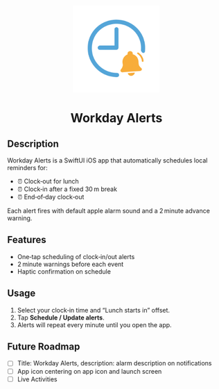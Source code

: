 <p align="center">
  <img src="TimedNotification/Assets.xcassets/AppIcon.appiconset/LightModeWorkdayAlertAppIcon.png" alt="Workday Alerts Logo" width="200">
</p>

<h1 align="center">Workday Alerts</h1>

## Description

Workday Alerts is a SwiftUI iOS app that automatically schedules local reminders for:

- ⏰ Clock‑out for lunch
- ⏰ Clock‑in after a fixed 30 m break
- ⏰ End‑of‑day clock‑out

Each alert fires with default apple alarm sound and a 2 minute advance warning.

## Features

- One‑tap scheduling of clock‑in/out alerts
- 2 minute warnings before each event
- Haptic confirmation on schedule

## Usage

1. Select your clock‑in time and “Lunch starts in” offset.
2. Tap **Schedule / Update alerts**.
3. Alerts will repeat every minute until you open the app.

## Future Roadmap

- [ ] Title: Workday Alerts, description: alarm description on notifications
- [ ] App icon centering on app icon and launch screen
- [ ] Live Activities
